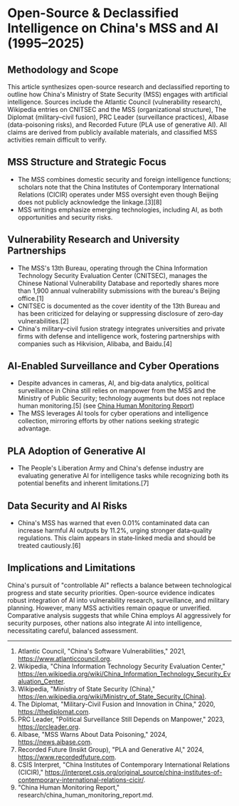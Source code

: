 # Open-Source & Declassified Intelligence on China's MSS and AI (1995–2025)

## Methodology and Scope
This article synthesizes open-source research and declassified reporting to outline how China's Ministry of State Security (MSS) engages with artificial intelligence. Sources include the Atlantic Council (vulnerability research), Wikipedia entries on CNITSEC and the MSS (organizational structure), The Diplomat (military–civil fusion), PRC Leader (surveillance practices), AIbase (data-poisoning risks), and Recorded Future (PLA use of generative AI). All claims are derived from publicly available materials, and classified MSS activities remain difficult to verify.

## MSS Structure and Strategic Focus
- The MSS combines domestic security and foreign intelligence functions; scholars note that the China Institutes of Contemporary International Relations (CICIR) operates under MSS oversight even though Beijing does not publicly acknowledge the linkage.[3][8]
- MSS writings emphasize emerging technologies, including AI, as both opportunities and security risks.

## Vulnerability Research and University Partnerships
- The MSS's 13th Bureau, operating through the China Information Technology Security Evaluation Center (CNITSEC), manages the Chinese National Vulnerability Database and reportedly shares more than 1,900 annual vulnerability submissions with the bureau's Beijing office.[1]
- CNITSEC is documented as the cover identity of the 13th Bureau and has been criticized for delaying or suppressing disclosure of zero‑day vulnerabilities.[2]
- China's military–civil fusion strategy integrates universities and private firms with defense and intelligence work, fostering partnerships with companies such as Hikvision, Alibaba, and Baidu.[4]

## AI‑Enabled Surveillance and Cyber Operations
 - Despite advances in cameras, AI, and big‑data analytics, political surveillance in China still relies on manpower from the MSS and the Ministry of Public Security; technology augments but does not replace human monitoring.[5] (see [China Human Monitoring Report](research/china_human_monitoring_report.md))
- The MSS leverages AI tools for cyber operations and intelligence collection, mirroring efforts by other nations seeking strategic advantage.

## PLA Adoption of Generative AI
- The People's Liberation Army and China's defense industry are evaluating generative AI for intelligence tasks while recognizing both its potential benefits and inherent limitations.[7]

## Data Security and AI Risks
- China's MSS has warned that even 0.01% contaminated data can increase harmful AI outputs by 11.2%, urging stronger data‑quality regulations. This claim appears in state‑linked media and should be treated cautiously.[6]

## Implications and Limitations
China's pursuit of "controllable AI" reflects a balance between technological progress and state security priorities. Open-source evidence indicates robust integration of AI into vulnerability research, surveillance, and military planning. However, many MSS activities remain opaque or unverified. Comparative analysis suggests that while China employs AI aggressively for security purposes, other nations also integrate AI into intelligence, necessitating careful, balanced assessment.

---

1. Atlantic Council, "China's Software Vulnerabilities," 2021, https://www.atlanticcouncil.org.
2. Wikipedia, "China Information Technology Security Evaluation Center," https://en.wikipedia.org/wiki/China_Information_Technology_Security_Evaluation_Center.
3. Wikipedia, "Ministry of State Security (China)," https://en.wikipedia.org/wiki/Ministry_of_State_Security_(China).
4. The Diplomat, "Military-Civil Fusion and Innovation in China," 2020, https://thediplomat.com.
5. PRC Leader, "Political Surveillance Still Depends on Manpower," 2023, https://prcleader.org.
6. AIbase, "MSS Warns About Data Poisoning," 2024, https://news.aibase.com.
7. Recorded Future (Insikt Group), "PLA and Generative AI," 2024, https://www.recordedfuture.com.
8. CSIS Interpret, "China Institutes of Contemporary International Relations (CICIR)," https://interpret.csis.org/original_source/china-institutes-of-contemporary-international-relations-cicir/.
9. "China Human Monitoring Report," research/china_human_monitoring_report.md.
